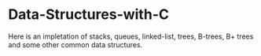 # Data-Structures-with-C
Here is an impletation of stacks, queues, linked-list, trees, B-trees, B+ trees and some other common data structures.

